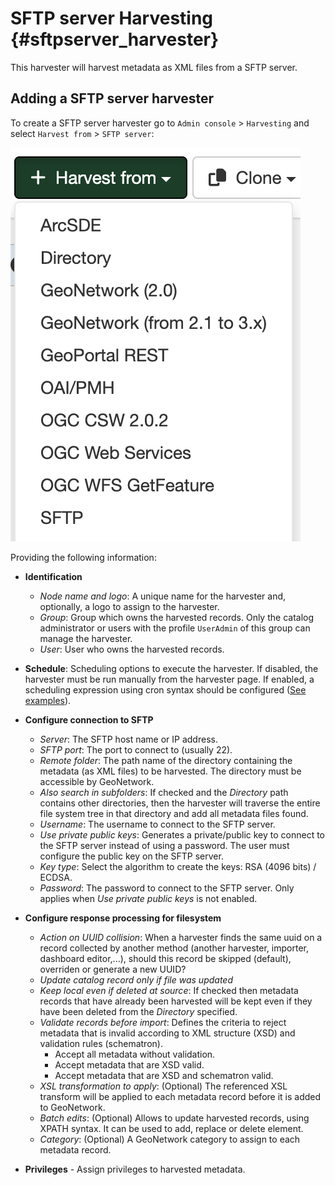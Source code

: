 # SFTP server Harvesting {#sftpserver_harvester}

This harvester will harvest metadata as XML files from a SFTP server.

## Adding a SFTP server harvester

To create a SFTP server harvester go to `Admin console` > `Harvesting` and select `Harvest from` > `SFTP server`:

![](img/add-sftp-harvester.png)

Providing the following information:

-   **Identification**
    -   *Node name and logo*: A unique name for the harvester and, optionally, a logo to assign to the harvester.
    -   *Group*: Group which owns the harvested records. Only the catalog administrator or users with the profile `UserAdmin` of this group can manage the harvester.
    -   *User*: User who owns the harvested records.

-   **Schedule**: Scheduling options to execute the harvester. If disabled, the harvester must be run manually from the harvester page. If enabled, a scheduling expression using cron syntax should be configured ([See examples](https://www.quartz-scheduler.org/documentation/quartz-2.1.7/tutorials/crontrigger)).

-   **Configure connection to SFTP**
    -   *Server*: The SFTP host name or IP address.
    -   *SFTP port*: The port to connect to (usually 22).
    -   *Remote folder*: The path name of the directory containing the metadata (as XML files) to be harvested. The directory must be accessible by GeoNetwork.
    -   *Also search in subfolders*: If checked and the *Directory* path contains other directories, then the harvester will traverse the entire file system tree in that directory and add all metadata files found.
    -   *Username*: The username to connect to the SFTP server.
    -   *Use private  public keys*: Generates a private/public key to connect to the SFTP server instead of using a password. The user must configure the public key on the SFTP server.
    -   *Key type*: Select the algorithm to create the keys: RSA (4096 bits) / ECDSA.
    -   *Password*: The password to connect to the SFTP server. Only applies when *Use private  public keys* is not enabled.
    
-   **Configure response processing for filesystem**
    -   *Action on UUID collision*: When a harvester finds the same uuid on a record collected by another method (another harvester, importer, dashboard editor,...), should this record be skipped (default), overriden or generate a new UUID?
    -   *Update catalog record only if file was updated*
    -   *Keep local even if deleted at source*: If checked then metadata records that have already been harvested will be kept even if they have been deleted from the *Directory* specified.
    -   *Validate records before import*: Defines the criteria to reject metadata that is invalid according to XML structure (XSD) and validation rules (schematron).
        -   Accept all metadata without validation.
        -   Accept metadata that are XSD valid.
        -   Accept metadata that are XSD and schematron valid.
    -   *XSL transformation to apply*: (Optional)  The referenced XSL transform will be applied to each metadata record before it is added to GeoNetwork.
    -   *Batch edits*: (Optional) Allows to update harvested records, using XPATH syntax. It can be used to add, replace or delete element.
    -   *Category*: (Optional) A GeoNetwork category to assign to each metadata record.

-   **Privileges** - Assign privileges to harvested metadata.
